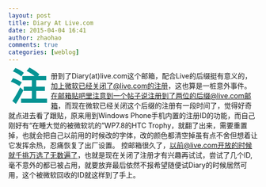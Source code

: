 ```yaml
---
layout: post
title: Diary At Live.com
date: 2015-04-04 16:41
author: zhaohao
comments: true
categories: [weblog]
---
```

<span style="float: left; color: #059494; font-size: 75px; line-height: 60px; padding-top: 4px; padding-right: 8px; padding-left: 3px;"><b>注</b></span>册到了Diary(at)live.com这个邮箱，配合Live的后缀挺有意义的，加上微软已经关闭了@live.com的注册，这也算是一桩意外事件。
在邮箱贴吧里注意到一个帖子说注册到了两位的后缀@live.com邮箱，而现在微软已经关闭这个后缀的注册有一段时间了，觉得好奇就点进去看了跟贴，原来用到Windows Phone手机内置的注册ID的功能，而自己刚好有“在睡大觉的被微软坑的”WP7.8的HTC Trophy，就翻了出来，需要重置掉，也就会把自己以前用的时候改的字体，改的颜色都清空掉虽有点不舍但想着让它发挥余热，忍痛恢复了出厂设置。
控邮箱很久了，以前@live.com开放的时候就千挑万选了无数遍了，也就是现在关闭了注册才有兴趣再试试，尝试了几个ID,毫不意外的都已被占用，就要放弃最后依然不报希望随便试Diary的时候居然可用，这个被微软回收的ID就这样到了手上。
